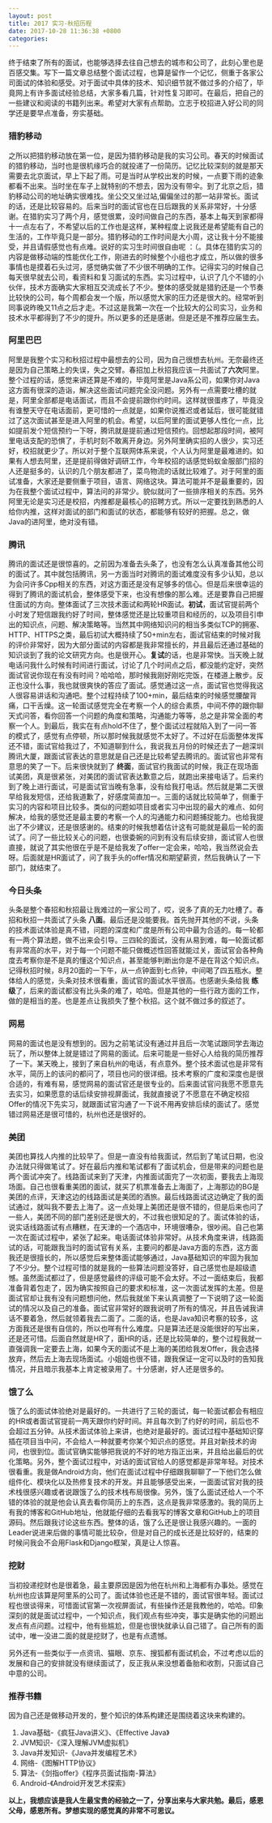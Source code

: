 ```yaml
---
layout: post
title: 2017 实习-秋招历程
date: 2017-10-28 11:36:38 +0800
categories: 
---
```


终于结束了所有的面试，也能够选择去往自己想去的城市和公司了，此刻心里也是百感交集。写下一篇文章总结整个面试过程，也算是留作一个记忆，侧重于各家公司面试的体验和感受。对于面试中具体的技术、知识细节就不做过多的介绍了，毕竟网上有许多面试经验总结，大家多看几篇，针对性复习即可。在最后，把自己的一些建议和阅读的书籍列出来。希望对大家有点帮助。立志于校招进入好公司的同学还是要早点准备，夯实基础。

### 猎豹移动
之所以把猎豹移动放在第一位，是因为猎豹移动是我的实习公司。春天的时候面试的猎豹移动，当时也是很机缘巧合的就投递了一份简历。记忆比较深刻的就是那天需要去北京面试，早上下起了雨。可是当时从学校出发的时候，一点要下雨的迹象都看不出来。当时坐在车子上就特别的不想去，因为没有带伞。到了北京之后，猎豹移动公司的地址确实很难找。坐公交又坐过站,偏偏坐过的那一站非常长。面试的话，还是比较容易的。后来当时的面试官也在日后跟我的关系非常好，十分感谢。在猎豹实习了两个月，感觉很累，没时间做自己的东西，基本上每天到家都得十一点左右了，不希望以后的工作也是这样，某种程度上说我还是希望能有自己的生活的，工作毕竟只是一部分。猎豹移动的工作时间是大小周，这让我十分不能接受，并且请假感觉也有点难。说好的实习生时间很自由呢 ：（。具体在猎豹实习的内容是做移动端的性能优化工作，刚进去的时候整个小组也才成立，所以做的很多事情也是摸着石头过河，感觉确实做了不少很不明确的工作。记得实习的时候自己每天很早就去公司，看资料和复习面试的东西。实习过程中，认识了几个不错的小伙伴，技术方面确实大家相互交流成长了不少。整体的感受就是猎豹还是一个节奏比较快的公司，每个周都会发一个版，所以感觉大家的压力还是很大的。经常听到同事说昨晚又11点之后才走。不过这是我第一次在一个比较大的公司实习，业务和技术水平都得到了不少的提升。所以更多的还是感谢。但是还是不推荐应届生去。
### 阿里巴巴
阿里是我整个实习和秋招过程中最想去的公司，因为自己很想去杭州。无奈最终还是因为自己策略上的失误，失之交臂。春招加上秋招我应该一共面试了**六次**阿里。整个过程的话，感觉来讲还算是不难的，毕竟阿里是Java系公司，如果你对Java这方面有很深的造诣，解决这些面试问题完全没问题。另外有一点需要吐槽的就是，阿里全部都是电话面试，而且不会提前跟你约时间。这样就很蛋疼了，毕竟没有谁整天守在电话面前，更可惜的一点就是，如果你说推迟或者延后，很可能就错过了这次面试甚至是进入阿里的机会。希望，以后阿里的面试更够人性化一点，比如提前发个短信预约一下呀，腾讯就是提前通过短信预约。回想起那段时间，被阿里电话支配的恐惧了，手机时刻不敢离开身边。另外阿里确实招的人很少，实习还好，校招就更少了。所以对于整个互联网体系来说，个人认为阿里是最难进的。如果有人想去阿里，还是提前得做好调研工作，今年校招的话感觉蚂蚁金服部门招的人还是挺多的，认识的几个朋友都进了，菜鸟物流的话就比较难了。对于阿里的面试准备，大家还是要侧重于项目，语言、网络这块。算法可能并不是最重要的，因为在我整个面试过程中，算法问的非常少。貌似就问了一些排序相关的东西。另外阿里无论是实习还是校招，内推都是最核心的招聘方式。所以一定要找到熟悉的人给你内推，这样对面试的部门和面试的状态，都能够有较好的把握。总之，做Java的进阿里，绝对没有错。
### 腾讯
腾讯的面试还是很惊喜的。之前因为准备去头条了，也没有怎么认真准备其他公司的面试了。其中就包括腾讯，另一方面当时对腾讯的面试难度没有多少认知，总以为会问许多Cpp相关的东西，对这方面还是没有足够多的信心。但是后来很幸运的得到了腾讯的面试机会，整体感受下来，也没有想像的那么难。还是要靠自己把握住面试的方向。整体面试了三次技术面试和两轮HR面试。**初试**，面试官提前两个小时发了短信跟我约好了时间，整体感觉还是比较重项目和经历的，以及项目引申出的知识点，问题、解决策略等。当然其中网络知识问的相当多类似TCP的拥塞、HTTP、HTTPS之类，最后初试大概持续了50+min左右，面试官结束的时候对我的评价非常好，因为大部分面试的内容都是我非常擅长的，并且最后还通过基础的知识谈到了我的论文研究方向。也是很开心。**复试**的话，也是非常快。当天晚上就电话问我什么时候有时间进行面试，讨论了几个时间点之后，都没能约定好，突然面试官说你现在有没有时间？哈哈哈，那时候我刚好刚吃完饭，在楼道上散步。反正也没什么事，我也就很爽快的答应了面试。感觉通过这一点，面试官也觉得我这人很容易讲话和沟通吧。整个过程持续了100+min，最后结束的时候感觉腰酸背痛，口干舌燥。这一轮面试感觉完全在考察一个人的综合素质，中间不停的跟你聊天式问答，看你回答一个问题的角度和策略，沟通能力等等，总之是非常全面的考察一个人。到最后，我实在有点hold不住了，整个面试过程就陷入到了一问一答的模式了，感觉有点停顿，所以那时候我就感觉不太好了。不过好在后面整体发挥还不错，面试官给我过了，不知道聊到什么，我说我五月份的时候还去了一趟深圳腾讯大厦，跟面试官表达的意思就是自己还是比较希望去腾讯的。面试官也非常有意思的笑了一下。后来很快就到了 **终面**，面试官约我面试的时候，我正在现场面试美团，真是很紧张，对美团的面试官表达歉意之后，就跑出来接电话了。后来约到了晚上进行面试，可是面试官当晚有急事，没有给我打电话。然后就是第二天很早给我发短信，还给我道歉了，好感度简直加一。三面的话就比较简单了，侧重于实习的内容和项目比较多。类似的问题如项目或者实习中出现的最大的难点、如何解决，给我的感觉还是最主要的考察一个人的沟通能力和问题捕捉能力。也给我提出了不少建议，还是很感谢的。结束的时候我想着估计这有可能就是最后一轮的面试了。问了一些比较关心的问题，也很委婉的问到有没有后续安排，面试官人也很直接，就说了其实他很在乎是不是给我发了offer一定会来，哈哈，我当然说会去呀。后面就是HR面试了，问了我手头的offer情况和期望薪资，然后我确认了一下部门，就结束了。
### 今日头条
头条是整个春招和秋招最让我难过的一家公司了，哎，说多了真的无力吐槽了。春招和秋招一共面试了头条 **八面**。最后还是没能要我。首先抛开其他的不说，头条的技术面试体验是真不错，问题的深度和广度是所有公司中最为合适的。每一轮都有一两个算法题，做不出来会引导。三四轮的面试，没有从易到难，每一轮面试都有非常高的水平，对于每一个问题不能只做概述性回答就能过关，面试官会各种角度去考察你是不是真的懂这个知识点，甚至能够判断出你是不是在背这个知识点。记得秋招时候，8月20面的一下午，从一点钟面到七点钟，中间喝了四五瓶水。整体给人的感觉，头条对技术很看重，面试官的面试水平很高。也感谢头条给我 **练级**了，后来的面试都没有比头条的难了，哈哈。但是其他的一些行政方面的工作，做的是相当的差。也是差点让我损失了整个秋招。这个就不做过多的叙述了。
### 网易
网易的面试也是没有想到的。因为之前笔试没有通过并且后一次笔试跟同学去海边玩了，所以整体上就是错过了网易的面试。后来可能是一些好心人给我的简历推荐了一下。某天晚上，接到了来自杭州的电话，有点意外。整个技术面试也是非常有水平，简历上的该问的都问了，项目也问的很详细。技术考察的广度和深度也是很合适的，有难有易，感觉网易的面试官还是很专业的。后来面试官问我愿不愿意先去实习，如果愿意的话后续安排视屏面试，我就直接说了不愿意在不确定校招Offer的情况下先实习，就跟面试官沟通了一下说不用再安排后续的面试了。感觉错过网易还是很可惜的，杭州也还是很好的。
### 美团
美团也算找人内推的比较早了。但是一直没有给我面试，然后到了笔试日期，也没办法就只得做笔试了。好在最后内推和笔试都有了面试机会，但是带来的问题也是两个面试冲突了。线路面试来到了天津，内推面试面完了一次初面，要我去上海现场面。自己也很看重美团的面试，就买了机票准备去上海面了，上海那边的BG是美团的点评，天津这边的线路面试是美团的酒旅。最后线路面试这边确定了我的面试通过，就叫我不要去上海了。这一点处理上美团还是很不错的，但是后来也问了一些人，美团不同的部门差别还是很大的，不过我也很知足的了。面试体验的话，说实话线路面试有点糟糕，在天津的一个酒店中，环境很嘈杂，很吵闹。自己也第一次在面试过程中，紧张了起来。电话面试体验非常好。从技术角度来讲，线路面试的话，可能跟我当时的面试官有关系，主要问的都是Java方面的东西，这方面我还是很擅长的，所以感觉后来整体面试能够通过，Java基础知识的牢固为我加了不少分。整个过程可惜的就是我的一些算法问题没答好，自己感觉也是超级遗憾。虽然面试都过了，但是感觉最终的评级可能不会太好。不过一面结束后，我都准备背着包走了，因为确实按照自己的要求和标准，这一次面试发挥的太差。但是面试官却让我有没有问题想问他，然后我就坐下来认真调整了一下说明了这一轮面试的情况以及自己的准备。面试官非常好的跟我说明了所有的情况，并且告诫我讲话不要着急，然后就领着我去二面了。二面的话，也是Java知识考察的较多，这方面我还是很有自信的，所以也咩有什么难度。只是算法还是没能很好的写出来，还是还可惜。后面自然就是HR了，面HR的话，还是比较简单的，整个过程我就一直强调我一定要去上海，如果今天的面试不是上海的美团给我发Offer，我会选择放弃，然后去上海去现场面试。小姐姐也很不错，跟我保证一定可以及时的告知我情况，并且暗示我基本上肯定被录用了。十分感谢，好人还是很多的。
### 饿了么
饿了么的面试体验绝对是最好的。一共进行了三轮的面试，每一轮面试都会有相应的HR或者面试官提前一两天跟你约好时间。并且每次到了约好的时间，前后也不会超过五分钟。从技术面试体验上来讲，也绝对是最好的。面试过程中基础知识穿插在项目当中问，不会给人一种就要考你某个知识点的感觉。并且对新技术的询问，也很到位。面试官确实能够把我说的不好的地方指正出来，并且给出最后的优化策略。另外，整个面试过程中，对话的面试官给人的感觉都是非常年轻。对技术很看重。我是做Android方向，他们在面试过程中仔细跟我聊聊了一下他们怎么做组件化、模块化以及热修复技术的开发。并且能够感受出来，一面面试官对我的技术栈很感兴趣或者说跟饿了么的技术栈布局很像。另外，饿了么面试还给人一个不错的体验的就是他会认真去看你简历上的东西，这点是我非常感激的。我的简历上有我的博客和GitHub地址，他就能仔细的去看我写的博客文章和GitHub上的项目源码。然后跟我讨论这些东西。整体的话，饿了么还是很让我感兴趣的。一面的Leader说进来后做的事情可能比较杂，但是对自己的成长还是比较好的，结束的时候问我会不会用Flask和Django框架，真是让人惊喜。
### 挖财
当初投递挖财也是很着急，最主要原因是因为他在杭州和上海都有办事处。感觉在杭州也应该算是阿里系的公司了。面试体验也还是不错的，面试官很年轻。面试过程也很谈得来，可惜面试官第一次视屏面试，有些操作还是我教他的，哈哈。印象深刻的就是面试过程中，一个知识点，我们观点有些冲突，事实是确实他的问题出发点有点问题。过程中，他有些尴尬，但是也很快就承认自己错了。自己所有的面试中，唯一没进二面的就是挖财了，也是有点遗憾。

另外还有一些类似于一点资讯、猫眼、京东、搜狐都有面试机会，不过考虑以后的发展和自己的安排就没有继续面试了，反正我从来没想着备胎和收割，只面试自己中意的公司。

### 推荐书籍
因为自己还是做移动开发的，整个知识的体系构建还是围绕着这块来构建的。
1. Java基础-《疯狂Java讲义》、《Effective Java》
2. JVM知识-《深入理解JVM虚拟机》
3. Java并发知识-《Java并发编程艺术》
4. 网络-《图解HTTP协议》
5. 算法-《剑指offer》《程序员面试指南-算法》
6. Android-《Android开发艺术探索》


**以上，我想应该是我人生最宝贵的经验之一了，分享出来与大家共勉。最后，感恩父母，感恩所有。梦想实现的感觉真的非常不可思议。**






